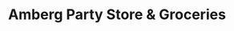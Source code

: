 ---
title: "Amberg Party Store & Groceries"
url: /amberg/amberg-party-store-und-groceries/
shop: Lebensmittel
---